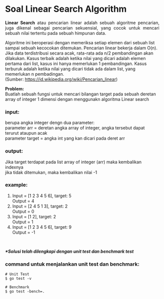 # Soal Linear Search Algorithm

<p align=justify><b>Linear Search</b> atau pencarian linear adalah sebuah algoritme pencarian, juga dikenal sebagai pencarian sekuensial, yang cocok untuk mencari sebuah nilai tertentu pada sebuah himpunan data.<br>

Algoritme ini beroperasi dengan memeriksa setiap elemen dari sebuah list sampai sebuah kecocokan ditemukan. Pencarian linear bekerja dalam O(n). Jika data terdistribusi secara acak, rata-rata ada n/2 pembandingan akan dilakukan. Kasus terbaik adalah ketika nilai yang dicari adalah elemen pertama dari list, kasus ini hanya memerlukan 1 pembandingan. Kasus terburuk adalah ketika nilai yang dicari tidak ada dalam list, yang memerlukan n pembadingan.    <br>
(Sumber: https://id.wikipedia.org/wiki/Pencarian_linear)
</p>

<b>Problem:</b><br>
Buatlah sebuah fungsi untuk mencari bilangan target pada sebuah deretan array of integer 1 dimensi
dengan menggunakn algoritma Linear search
<br>

### input:

berupa angka integer dengn dua parameter:<br>
parameter arr = deretan angka array of integer, angka tersebut dapat terurut ataupun acak<br>
parameter target = angka int yang kan dicari pada deret arr
<br>

### output:

Jika target terdapat pada list array of integer (arr) maka kembalikan indexnya<br>
jika tidak ditemukan, maka kembalikan nilai -1
<br>

### example:

1. Input = [1 2 3 4 5 6], target: 5 <br>Output = 4
2. Input = [2 4 5 1 3], target: 2 <br>Output = 0
3. Input = [1 2], target: 2 <br>Output = 1
4. Input = [1 2 3 4 5 6], target: 9 <br>Output = -1

<br>

<i><b>*Solusi telah dilengkapi dengan unit test dan benchmark test</b></i>

### command untuk menjalankan unit test dan benchmark:

```
# Unit Test
$ go test -v

# Benchmark
$ go test -bench=.
```
